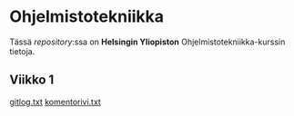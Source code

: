 # Ohjelmistotekniikka

Tässä *repository*:ssa on **Helsingin Yliopiston** Ohjelmistotekniikka-kurssin tietoja.

## Viikko 1

[gitlog.txt](https://github.com/apla-hy/ot-harjoitustyo/blob/master/laskarit/viikko1/gitlog.txt)
[komentorivi.txt](https://github.com/apla-hy/ot-harjoitustyo/blob/master/laskarit/viikko1/komentorivi.txt)
